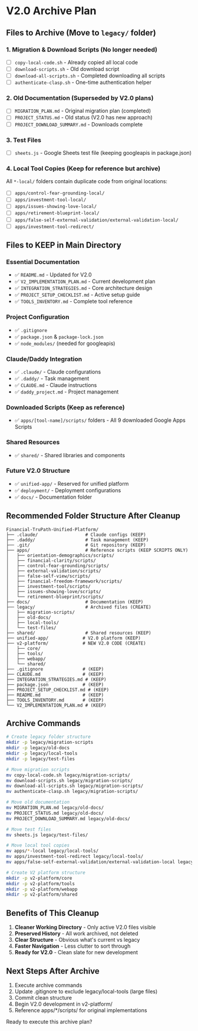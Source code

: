 # V2.0 Archive Plan

## Files to Archive (Move to `legacy/` folder)

### 1. Migration & Download Scripts (No longer needed)
- [ ] `copy-local-code.sh` - Already copied all local code
- [ ] `download-scripts.sh` - Old download script
- [ ] `download-all-scripts.sh` - Completed downloading all scripts
- [ ] `authenticate-clasp.sh` - One-time authentication helper

### 2. Old Documentation (Superseded by V2.0 plans)
- [ ] `MIGRATION_PLAN.md` - Original migration plan (completed)
- [ ] `PROJECT_STATUS.md` - Old status (V2.0 has new approach)
- [ ] `PROJECT_DOWNLOAD_SUMMARY.md` - Downloads complete

### 3. Test Files
- [ ] `sheets.js` - Google Sheets test file (keeping googleapis in package.json)

### 4. Local Tool Copies (Keep for reference but archive)
All `*-local/` folders contain duplicate code from original locations:
- [ ] `apps/control-fear-grounding-local/`
- [ ] `apps/investment-tool-local/`
- [ ] `apps/issues-showing-love-local/`
- [ ] `apps/retirement-blueprint-local/`
- [ ] `apps/false-self-external-validation/external-validation-local/`
- [ ] `apps/investment-tool-redirect/`

## Files to KEEP in Main Directory

### Essential Documentation
- ✅ `README.md` - Updated for V2.0
- ✅ `V2_IMPLEMENTATION_PLAN.md` - Current development plan
- ✅ `INTEGRATION_STRATEGIES.md` - Core architecture design
- ✅ `PROJECT_SETUP_CHECKLIST.md` - Active setup guide
- ✅ `TOOLS_INVENTORY.md` - Complete tool reference

### Project Configuration
- ✅ `.gitignore`
- ✅ `package.json` & `package-lock.json`
- ✅ `node_modules/` (needed for googleapis)

### Claude/Daddy Integration
- ✅ `.claude/` - Claude configurations
- ✅ `.daddy/` - Task management
- ✅ `CLAUDE.md` - Claude instructions
- ✅ `daddy_project.md` - Project management

### Downloaded Scripts (Keep as reference)
- ✅ `apps/[tool-name]/scripts/` folders - All 9 downloaded Google Apps Scripts

### Shared Resources
- ✅ `shared/` - Shared libraries and components

### Future V2.0 Structure
- ✅ `unified-app/` - Reserved for unified platform
- ✅ `deployment/` - Deployment configurations
- ✅ `docs/` - Documentation folder

## Recommended Folder Structure After Cleanup

```
Financial-TruPath-Unified-Platform/
├── .claude/                  # Claude configs (KEEP)
├── .daddy/                   # Task management (KEEP)
├── .git/                     # Git repository (KEEP)
├── apps/                     # Reference scripts (KEEP SCRIPTS ONLY)
│   ├── orientation-demographics/scripts/
│   ├── financial-clarity/scripts/
│   ├── control-fear-grounding/scripts/
│   ├── external-validation/scripts/
│   ├── false-self-view/scripts/
│   ├── financial-freedom-framework/scripts/
│   ├── investment-tool/scripts/
│   ├── issues-showing-love/scripts/
│   └── retirement-blueprint/scripts/
├── docs/                     # Documentation (KEEP)
├── legacy/                   # Archived files (CREATE)
│   ├── migration-scripts/
│   ├── old-docs/
│   ├── local-tools/
│   └── test-files/
├── shared/                   # Shared resources (KEEP)
├── unified-app/             # V2.0 platform (KEEP)
├── v2-platform/             # NEW V2.0 CODE (CREATE)
│   ├── core/
│   ├── tools/
│   ├── webapp/
│   └── shared/
├── .gitignore               # (KEEP)
├── CLAUDE.md                # (KEEP)
├── INTEGRATION_STRATEGIES.md # (KEEP)
├── package.json             # (KEEP)
├── PROJECT_SETUP_CHECKLIST.md # (KEEP)
├── README.md                # (KEEP)
├── TOOLS_INVENTORY.md       # (KEEP)
└── V2_IMPLEMENTATION_PLAN.md # (KEEP)
```

## Archive Commands

```bash
# Create legacy folder structure
mkdir -p legacy/migration-scripts
mkdir -p legacy/old-docs
mkdir -p legacy/local-tools
mkdir -p legacy/test-files

# Move migration scripts
mv copy-local-code.sh legacy/migration-scripts/
mv download-scripts.sh legacy/migration-scripts/
mv download-all-scripts.sh legacy/migration-scripts/
mv authenticate-clasp.sh legacy/migration-scripts/

# Move old documentation
mv MIGRATION_PLAN.md legacy/old-docs/
mv PROJECT_STATUS.md legacy/old-docs/
mv PROJECT_DOWNLOAD_SUMMARY.md legacy/old-docs/

# Move test files
mv sheets.js legacy/test-files/

# Move local tool copies
mv apps/*-local legacy/local-tools/
mv apps/investment-tool-redirect legacy/local-tools/
mv apps/false-self-external-validation/external-validation-local legacy/local-tools/

# Create V2 platform structure
mkdir -p v2-platform/core
mkdir -p v2-platform/tools
mkdir -p v2-platform/webapp
mkdir -p v2-platform/shared
```

## Benefits of This Cleanup

1. **Cleaner Working Directory** - Only active V2.0 files visible
2. **Preserved History** - All work archived, not deleted
3. **Clear Structure** - Obvious what's current vs legacy
4. **Faster Navigation** - Less clutter to sort through
5. **Ready for V2.0** - Clean slate for new development

## Next Steps After Archive

1. Execute archive commands
2. Update .gitignore to exclude legacy/local-tools (large files)
3. Commit clean structure
4. Begin V2.0 development in v2-platform/
5. Reference apps/*/scripts/ for original implementations

Ready to execute this archive plan?